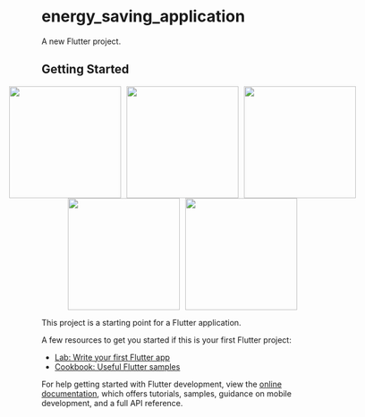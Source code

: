# energy_saving_application

A new Flutter project.

## Getting Started
<div style="display: flex; justify-content: center;">
  <img src="https://user-images.githubusercontent.com/62579834/230070664-ab9840dc-6bca-4962-b7a5-2590e4aaef32.jpeg" width="200" style="margin-right: 10px;">
  <img src="https://user-images.githubusercontent.com/62579834/230070666-153fa991-c059-4ff9-a5fe-a41aeb7379de.jpeg" width="200" style="margin-right: 10px;">
  <img src="https://user-images.githubusercontent.com/62579834/230070671-4839df09-e6b2-4ff0-b90d-8573298def71.jpeg" width="200">
</div>

<div style="display: flex; justify-content: center;">
  <img src="https://user-images.githubusercontent.com/62579834/230070674-5ae2e90d-48dd-477e-b594-8fb234412dc0.jpeg" width="200" style="margin-right: 10px;">
  <img src="https://user-images.githubusercontent.com/62579834/230070675-69902c77-2dc3-4c05-a185-174b55f39b6b.jpeg" width="200">
</div>



This project is a starting point for a Flutter application.

A few resources to get you started if this is your first Flutter project:

- [Lab: Write your first Flutter app](https://docs.flutter.dev/get-started/codelab)
- [Cookbook: Useful Flutter samples](https://docs.flutter.dev/cookbook)

For help getting started with Flutter development, view the
[online documentation](https://docs.flutter.dev/), which offers tutorials,
samples, guidance on mobile development, and a full API reference.
